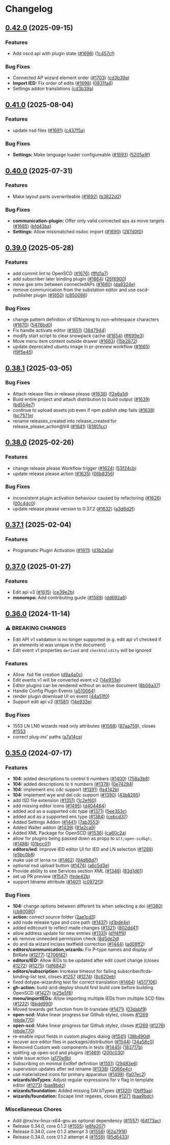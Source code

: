 # Changelog

## [0.42.0](https://github.com/openscd/open-scd/compare/v0.41.0...v0.42.0) (2025-09-15)


### Features

* Add oscd api with plugin state ([#1696](https://github.com/openscd/open-scd/issues/1696)) ([1c457cf](https://github.com/openscd/open-scd/commit/1c457cf02a404a61b7ff09553223091bc5edd1f6))


### Bug Fixes

* Connected AP wizard element order ([#1703](https://github.com/openscd/open-scd/issues/1703)) ([cd3b39a](https://github.com/openscd/open-scd/commit/cd3b39ad45b6ddfc5d8c3641a5c120dd95bb5dd6))
* **Import IED:** Fix order of edits ([#1698](https://github.com/openscd/open-scd/issues/1698)) ([0831fa4](https://github.com/openscd/open-scd/commit/0831fa4e4cde55a21c261b1b4b8b5994868509b0))
* Settings addon translations ([cd3b39a](https://github.com/openscd/open-scd/commit/cd3b39ad45b6ddfc5d8c3641a5c120dd95bb5dd6))

## [0.41.0](https://github.com/openscd/open-scd/compare/v0.40.0...v0.41.0) (2025-08-04)


### Features

* update nsd files ([#1691](https://github.com/openscd/open-scd/issues/1691)) ([c437f5a](https://github.com/openscd/open-scd/commit/c437f5acaf5a45032cfae559ecf70de968913d45))


### Bug Fixes

* **Settings:** Make language loader configureable ([#1693](https://github.com/openscd/open-scd/issues/1693)) ([5205a9f](https://github.com/openscd/open-scd/commit/5205a9f751d8e9dbc0cb5b2630af39c31dc09460))

## [0.40.0](https://github.com/openscd/open-scd/compare/v0.39.0...v0.40.0) (2025-07-31)


### Features

* Make layout parts overwriteable ([#1692](https://github.com/openscd/open-scd/issues/1692)) ([b3822d2](https://github.com/openscd/open-scd/commit/b3822d27416baff13b358fca50f6a7dfe0eee50c))


### Bug Fixes

* **communication-plugin:** Offer only valid connected aps as move targets ([#1685](https://github.com/openscd/open-scd/issues/1685)) ([bfd43ba](https://github.com/openscd/open-scd/commit/bfd43bab3e164d15f7aa2bafe5d0d428df9d10e7))
* **Settings:** Allow missmatched nsdoc import ([#1690](https://github.com/openscd/open-scd/issues/1690)) ([287d0f0](https://github.com/openscd/open-scd/commit/287d0f070ca1deaa88148ce16c67aa51407f4000))

## [0.39.0](https://github.com/openscd/open-scd/compare/v0.38.1...v0.39.0) (2025-05-28)


### Features

* add commit lint to OpenSCD ([#1676](https://github.com/openscd/open-scd/issues/1676)) ([fffd1a7](https://github.com/openscd/open-scd/commit/fffd1a766f175044f78f34b0d833079dba34e085))
* add subscriber later binding plugin ([#1664](https://github.com/openscd/open-scd/issues/1664)) ([26f6900](https://github.com/openscd/open-scd/commit/26f690007cb5e7fe42b22f7fc46f18035d934008))
* move gse smv between connectedAPs ([#1680](https://github.com/openscd/open-scd/issues/1680)) ([da8324e](https://github.com/openscd/open-scd/commit/da8324e08483a3b45dc7436d7c2e22381fa3c9e8))
* remove communication from the substation editor and use oscd-publisher plugin ([#1650](https://github.com/openscd/open-scd/issues/1650)) ([c850088](https://github.com/openscd/open-scd/commit/c8500880bfdffd87cf014a5ad1d9fcef89a5ba41))


### Bug Fixes

* change pattern definition of tIDNaming to non-whitespace characters ([#1670](https://github.com/openscd/open-scd/issues/1670)) ([5476bd0](https://github.com/openscd/open-scd/commit/5476bd08711ae94341802db0636dcfd0e231cd41))
* Fix handle activate editor ([#1651](https://github.com/openscd/open-scd/issues/1651)) ([3847944](https://github.com/openscd/open-scd/commit/384794420292a9e5192eac937d907238a6113120))
* modify start script to clear snowpack cache ([#1654](https://github.com/openscd/open-scd/issues/1654)) ([ff699e3](https://github.com/openscd/open-scd/commit/ff699e357442593f07bf9665473b1fbc499606b0))
* Move menu item content outside drawer ([#1683](https://github.com/openscd/open-scd/issues/1683)) ([15b2872](https://github.com/openscd/open-scd/commit/15b287240a015ab49590d6a4ab094f9180a16917))
* update deprecated ubuntu image in pr-preview workflow ([#1665](https://github.com/openscd/open-scd/issues/1665)) ([f9f5e45](https://github.com/openscd/open-scd/commit/f9f5e450dee98fe3c5192f50d8ecb302be666705))

## [0.38.1](https://github.com/openscd/open-scd/compare/v0.38.0...v0.38.1) (2025-03-05)


### Bug Fixes

* Attach release files in release please ([#1636](https://github.com/openscd/open-scd/issues/1636)) ([f2e6a1d](https://github.com/openscd/open-scd/commit/f2e6a1d8b8fc49b03c75e94dfeed565eeb1bda2f))
* Build entire project and attach distribution to build output ([#1639](https://github.com/openscd/open-scd/issues/1639)) ([bd554e7](https://github.com/openscd/open-scd/commit/bd554e72f308a3c6e60f4ee1d98fa4884fc5d8f8))
* continue to upload assets job even if npm publish step fails ([#1638](https://github.com/openscd/open-scd/issues/1638)) ([bc7571e](https://github.com/openscd/open-scd/commit/bc7571e8351d2a1770e19c58eabf91404cf1726e))
* rename releases_created into release_created for release_please_action@V4 ([#1641](https://github.com/openscd/open-scd/issues/1641)) ([81801cc](https://github.com/openscd/open-scd/commit/81801cc776311ff996c512ea2f441b2b9cc5e2cd))

## [0.38.0](https://github.com/openscd/open-scd/compare/v0.37.1...v0.38.0) (2025-02-26)


### Features

* change release please Workflow trigger ([#1624](https://github.com/openscd/open-scd/issues/1624)) ([53f24cb](https://github.com/openscd/open-scd/commit/53f24cbc9b2be8407aa1420b5665d2a09e9051ea))
* update release please action ([#1635](https://github.com/openscd/open-scd/issues/1635)) ([06b8356](https://github.com/openscd/open-scd/commit/06b8356485940f2841b01293de5bea2a6fa1399d))


### Bug Fixes

* inconsistent plugin activation behaviour caused by refactoring ([#1626](https://github.com/openscd/open-scd/issues/1626)) ([00c4dc0](https://github.com/openscd/open-scd/commit/00c4dc06f6d0cf1c39e4822a5b21d650d698785e))
* update release please version to 0.37.2 ([#1632](https://github.com/openscd/open-scd/issues/1632)) ([a3d6d2f](https://github.com/openscd/open-scd/commit/a3d6d2f68952e98d62375b037b5b36bca63f325a))

## [0.37.1](https://github.com/openscd/open-scd/compare/v0.37.0...v0.37.1) (2025-02-04)


### Features

* Programatic Plugin Activation ([#1611](https://github.com/openscd/open-scd/issues/1611)) ([d3b2a0a](https://github.com/openscd/open-scd/commit/d3b2a0a7b2d08d0ce5484567ebfe6c6d4e548c5e))

## [0.37.0](https://github.com/openscd/open-scd/compare/v0.36.0...v0.37.0) (2025-01-27)


### Features

* Edit api v3 ([#1615](https://github.com/openscd/open-scd/issues/1615)) ([ce39e2b](https://github.com/openscd/open-scd/commit/ce39e2b7bfcda40659f36e40659b1efd571f2a53))
* **monorepo:** Add contributing guide ([#1588](https://github.com/openscd/open-scd/issues/1588)) ([dd692a8](https://github.com/openscd/open-scd/commit/dd692a8d9784aaf5f8509fdad5298293195d1465))

## [0.36.0](https://github.com/openscd/open-scd/compare/v0.35.0...v0.36.0) (2024-11-14)


### ⚠ BREAKING CHANGES

* Edit API v1 validation is no longer supported (e.g. edit api v1 checked if an elements id was unique in the document)
* Edit event v1 properties `derived` and `checkValidity` will be ignored

### Features

* Allow .fsd file creation ([d9a4a0c](https://github.com/openscd/open-scd/commit/d9a4a0c6f6a0c9c86927d80bf5c81b4e9f6fc6d5))
* Edit events v1 will be converted event v2 ([14e933e](https://github.com/openscd/open-scd/commit/14e933ed776ec5592c3c38e84b9884fa41a05e81))
* Editor plugins can be rendered without an active document ([8b06a37](https://github.com/openscd/open-scd/commit/8b06a375ecfbc6275c5238d4a95383f4e80449b8))
* Handle Config Plugin Events ([a510664](https://github.com/openscd/open-scd/commit/a5106648367dad831a248b734cd5c34aa1043d89))
* render plugin download UI on event ([44a51f0](https://github.com/openscd/open-scd/commit/44a51f05797e8dd6345215c177a2e7b68e189d69))
* Support edit api v2 ([#1581](https://github.com/openscd/open-scd/issues/1581)) ([14e933e](https://github.com/openscd/open-scd/commit/14e933ed776ec5592c3c38e84b9884fa41a05e81))


### Bug Fixes

* 1553 LN LN0 wizards read only attributes ([#1568](https://github.com/openscd/open-scd/issues/1568)) ([87aa759](https://github.com/openscd/open-scd/commit/87aa75961c7ef0bfe11810d2fa5d4e08704da033)), closes [#1553](https://github.com/openscd/open-scd/issues/1553)
* correct plug-ins' paths ([a7a14ce](https://github.com/openscd/open-scd/commit/a7a14ced59294d8a24daabf5ecdc76a5dbb75237))

## [0.35.0](https://github.com/openscd/open-scd/compare/v0.34.0...v0.35.0) (2024-07-17)

### Features

* **104:** added descriptions to control ti numbers ([#1400](https://github.com/openscd/open-scd/issues/1400)) ([758a3b8](https://github.com/openscd/open-scd/commit/758a3b887b75b1eabdda7add0b3abf4cbe2df949))
* **104:** added descriptions to ti numbers ([#1378](https://github.com/openscd/open-scd/issues/1378)) ([0e74294](https://github.com/openscd/open-scd/commit/0e742944e4e834c515488ad1f75cecf88d234a8a))
* **104:** implement enc cdc support ([#1391](https://github.com/openscd/open-scd/issues/1391)) ([fa4142b](https://github.com/openscd/open-scd/commit/fa4142b4b85085f092533dd54097d3c4efbf5441))
* **104:** implement wye and del cdc support ([#1390](https://github.com/openscd/open-scd/issues/1390)) ([43b8285](https://github.com/openscd/open-scd/commit/43b82853f877a8eb080db2b4ea99898f861c8418))
* add ISD file extension ([#1351](https://github.com/openscd/open-scd/issues/1351)) ([1c2ef60](https://github.com/openscd/open-scd/commit/1c2ef606a64f1af75af1c88dcdd3a5659b35d2aa))
* add missing editor icons ([#1495](https://github.com/openscd/open-scd/issues/1495)) ([d404464](https://github.com/openscd/open-scd/commit/d404464444a0f03fbe0ca3d0774e1cc1bc704e38))
* added acd as a supported cdc type ([#1371](https://github.com/openscd/open-scd/issues/1371)) ([5ee353c](https://github.com/openscd/open-scd/commit/5ee353cf85e61ce9edd6f48268d198adfdc3f0b2))
* added acd as a supported ens type ([#1384](https://github.com/openscd/open-scd/issues/1384)) ([cebcd37](https://github.com/openscd/open-scd/commit/cebcd37ecbc0230561018c4bb2a8c5e58de3b807))
* Added Settings Addon ([#1441](https://github.com/openscd/open-scd/issues/1441)) ([7ab3553](https://github.com/openscd/open-scd/commit/7ab355340a64cc2afaf6118ea8ca1ea7acc2a319))
* Added Waiter addon ([#1439](https://github.com/openscd/open-scd/issues/1439)) ([91a2ca9](https://github.com/openscd/open-scd/commit/91a2ca97998551aa07e96452ce3c73ddea6b1641))
* Added XML Package for OpenSCD ([#1536](https://github.com/openscd/open-scd/issues/1536)) ([ca60c2a](https://github.com/openscd/open-scd/commit/ca60c2a63c304a5e1c88095ea2f24b597fc5a2ad))
* allow for plugins being passed down as props to `&lt;open-scd&gt;` ([#1486](https://github.com/openscd/open-scd/issues/1486)) ([01bcc01](https://github.com/openscd/open-scd/commit/01bcc017c373185fa34036ea4d80c5ef105d5ee2))
* **editors/ied:** Improve IED editor UI for IED and LN selection ([#1288](https://github.com/openscd/open-scd/issues/1288)) ([e5bc0b8](https://github.com/openscd/open-scd/commit/e5bc0b8509a40950188e2f4bcf52569932309c69))
* make use of lerna nx ([#1462](https://github.com/openscd/open-scd/issues/1462)) ([94d68d7](https://github.com/openscd/open-scd/commit/94d68d7e395b545c699ead584266231085cffeac))
* optional nsd upload button ([#1474](https://github.com/openscd/open-scd/issues/1474)) ([a6c5d3e](https://github.com/openscd/open-scd/commit/a6c5d3e55e7fd13ada773be7f56d7869e06f30c0))
* Provide ability to see Services section XML ([#1346](https://github.com/openscd/open-scd/issues/1346)) ([83d1d61](https://github.com/openscd/open-scd/commit/83d1d611eeeb79082c7f0eb7934ee045b25fe0c2))
* set up PR preview ([#1547](https://github.com/openscd/open-scd/issues/1547)) ([fede42b](https://github.com/openscd/open-scd/commit/fede42b43272e4fbf036e18df299a45fe52741cc))
* support ldname attribute ([#1401](https://github.com/openscd/open-scd/issues/1401)) ([c0972f3](https://github.com/openscd/open-scd/commit/c0972f33b7e386c39a127739b4c2962f9c9a60f4))

### Bug Fixes

* **104:** change options between different tis when selecting a doi ([#1380](https://github.com/openscd/open-scd/issues/1380)) ([cb80080](https://github.com/openscd/open-scd/commit/cb800808e9679e673e987038678e4c9f2da9fdf3))
* **action:** correct source folder ([2ae1cd3](https://github.com/openscd/open-scd/commit/2ae1cd316743b912551c245da15533bcb9ec2426))
* add node release type and core path ([#1437](https://github.com/openscd/open-scd/issues/1437)) ([d1bde4e](https://github.com/openscd/open-scd/commit/d1bde4e8077f378a5f6e1cc6ebc62561be37db04))
* added editcount to reflect made changes ([#1321](https://github.com/openscd/open-scd/issues/1321)) ([802dd41](https://github.com/openscd/open-scd/commit/802dd4174fb49fc969e601ba04f3ca1966adedbb))
* allow address update for new entries ([#1331](https://github.com/openscd/open-scd/issues/1331)) ([d1f4ff9](https://github.com/openscd/open-scd/commit/d1f4ff90e211bc8ba8c2e9fc4e900fb093acfad5))
* **ci:** remove unneeded permission check ([8d5de2d](https://github.com/openscd/open-scd/commit/8d5de2d93714cef7f5a725704a6adf38602b581c))
* do and da wizard lnclass textfield correction ([#1444](https://github.com/openscd/open-scd/issues/1444)) ([ad08ff2](https://github.com/openscd/open-scd/commit/ad08ff2f4ea51655da5fd158c7106680b6b68506))
* **editors/communication,wizards:** Fix P-type names and display of BitRate ([#1277](https://github.com/openscd/open-scd/issues/1277)) ([2706f82](https://github.com/openscd/open-scd/commit/2706f82283cc7a58a8da5ca4cb775bfec7c6b986))
* **editors/IED:** Allow IEDs to be updated after edit count change (closes [#1272](https://github.com/openscd/open-scd/issues/1272)) ([#1275](https://github.com/openscd/open-scd/issues/1275)) ([1df6842](https://github.com/openscd/open-scd/commit/1df6842002891223cf7a58821494731c01be73a5))
* **editors/subscription:** Increase timeout for failing subscriber/fcda-binding-list test, closes [#1257](https://github.com/openscd/open-scd/issues/1257) ([#1274](https://github.com/openscd/open-scd/issues/1274)) ([8c620eb](https://github.com/openscd/open-scd/commit/8c620eb97fb34a0a01e2ac21cefbb87950e5a6b4))
* fixed dotype-wizarding test for correct translation ([#1464](https://github.com/openscd/open-scd/issues/1464)) ([4517106](https://github.com/openscd/open-scd/commit/4517106c3e651d930fd6c53b4df34f6fc7a065f4))
* **gh-action:** build-and-deploy should first build core before building OpenSCD ([#1427](https://github.com/openscd/open-scd/issues/1427)) ([e25e5f8](https://github.com/openscd/open-scd/commit/e25e5f8c94457deeed207891fec3234201fb1a03))
* **menu/importIEDs:** Allow importing multiple IEDs from multiple SCD files ([#1222](https://github.com/openscd/open-scd/issues/1222)) ([8bdd990](https://github.com/openscd/open-scd/commit/8bdd990a1d0c77b50743281d71b61489709e433a))
* Moved towards get function from lit-translate ([#1471](https://github.com/openscd/open-scd/issues/1471)) ([03dabf9](https://github.com/openscd/open-scd/commit/03dabf94bf3e57f012bb078415ba0c284ce7b1e8))
* **open-scd:** Make linear progress bar Github stylez, closes [#1269](https://github.com/openscd/open-scd/issues/1269) ([ebde770](https://github.com/openscd/open-scd/commit/ebde77000373780dccfa6f345126732667be1c43))
* **open-scd:** Make linear progress bar Github stylez, closes [#1269](https://github.com/openscd/open-scd/issues/1269) ([#1276](https://github.com/openscd/open-scd/issues/1276)) ([ebde770](https://github.com/openscd/open-scd/commit/ebde77000373780dccfa6f345126732667be1c43))
* re-enable input fields in custom plugins dialog ([#1541](https://github.com/openscd/open-scd/issues/1541)) ([38b490d](https://github.com/openscd/open-scd/commit/38b490d1ca7988cebef8513fb640eb077c6246a0))
* recover ace editor files in packages/distribution ([#1544](https://github.com/openscd/open-scd/issues/1544)) ([34a58c0](https://github.com/openscd/open-scd/commit/34a58c04e496716f6a7107e082814fbd8ed053fe))
* Removed Custom web components in tests ([#1445](https://github.com/openscd/open-scd/issues/1445)) ([183717b](https://github.com/openscd/open-scd/commit/183717b2aa90a44a6ffc4b404e79b98fd6bcc917))
* splitting up open-scd and plugins ([#1469](https://github.com/openscd/open-scd/issues/1469)) ([200c030](https://github.com/openscd/open-scd/commit/200c0308a96899a7bc06a4f0357423901c1fff49))
* stale issue action ([a170e8b](https://github.com/openscd/open-scd/commit/a170e8b4e06f6871b1895d64dd710ccdcf76bc1a))
* Subscribing on minimal ExtRef definition ([#1551](https://github.com/openscd/open-scd/issues/1551)) ([29483e6](https://github.com/openscd/open-scd/commit/29483e6562061ae1edd69b2dccf33a512a8aef93))
* supervision updates after ied rename ([#1338](https://github.com/openscd/open-scd/issues/1338)) ([2066e4c](https://github.com/openscd/open-scd/commit/2066e4c71d8ab888cc04f1628c30b39582033fcb))
* use materialized icons for primary apparatus ([#1498](https://github.com/openscd/open-scd/issues/1498)) ([fa07ec2](https://github.com/openscd/open-scd/commit/fa07ec2e12392f0973a138f8260837eec746a64d))
* **wizards/doTypes:** Adjust regular expressions for v flag in template editor ([#1273](https://github.com/openscd/open-scd/issues/1273)) ([baa9bdc](https://github.com/openscd/open-scd/commit/baa9bdcd73bb6db9ab2956dfd58344bc8859262d))
* **wizards/foundation:** Added missing DAI bTypes ([#1320](https://github.com/openscd/open-scd/issues/1320)) ([0bff5aa](https://github.com/openscd/open-scd/commit/0bff5aa448bdfd94956aa602b74a3f44099facd1))
* **wizards/foundation:** Escape limit regexes, closes [#1271](https://github.com/openscd/open-scd/issues/1271) ([baa9bdc](https://github.com/openscd/open-scd/commit/baa9bdcd73bb6db9ab2956dfd58344bc8859262d))

### Miscellaneous Chores

* Add @nx/nx-linux-x64-gnu as optional dependency ([#1557](https://github.com/openscd/open-scd/issues/1557)) ([64f73ac](https://github.com/openscd/open-scd/commit/64f73ace8701e17c1a51b335d76735f7793c210c))
* Release 0.34.0, core 0.1.2 ([#1555](https://github.com/openscd/open-scd/issues/1555)) ([e8fe207](https://github.com/openscd/open-scd/commit/e8fe20739267ea14b74c3d2be0fbf5fa4faa546b))
* Release 0.34.0, core 0.1.2 attempt 3 ([#1558](https://github.com/openscd/open-scd/issues/1558)) ([62a7918](https://github.com/openscd/open-scd/commit/62a79183f7f5b6a55c0ebf500d94c05c0d348ac1))
* Release 0.34.0, core 0.1.2 attempt 4 ([#1559](https://github.com/openscd/open-scd/issues/1559)) ([85d6433](https://github.com/openscd/open-scd/commit/85d6433f4105a6b0bc06e8059755e1b9311f4c4f))
